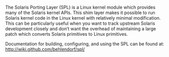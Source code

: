 The Solaris Porting Layer (SPL) is a Linux kernel module which provides
many of the Solaris kernel APIs.  This shim layer makes it possible to
run Solaris kernel code in the Linux kernel with relatively minimal
modification.  This can be particularly useful when you want to track
upstream Solaris development closely and don’t want the overhead of
maintaining a large patch which converts Solaris primitives to Linux
primitives.

Documentation for building, configuring, and using the SPL can be
found at: <http://wiki.github.com/behlendorf/spl/>
